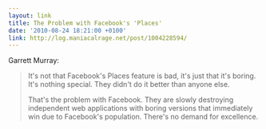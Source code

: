 ```yaml
---
layout: link
title: The Problem with Facebook's 'Places'
date: '2010-08-24 18:21:00 +0100'
link: http://log.maniacalrage.net/post/1004228594/
---
```

Garrett Murray:

> It's not that Facebook's Places feature is bad, it's just that it's boring. It's nothing special. They didn't do it better than anyone else.
>
> That's the problem with Facebook. They are slowly destroying independent web applications with boring versions that immediately win due to Facebook's population. There's no demand for excellence.